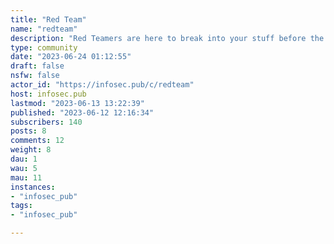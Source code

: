 ```yaml
---
title: "Red Team" 
name: "redteam"
description: "Red Teamers are here to break into your stuff before the bad guys do, and help you secure it. This is a place to discuss novel research, pentest tools and techniques, physical security and post memes about the Blue Team.Join us! We have cookies. Blue Team's cookies. >:)"
type: community
date: "2023-06-24 01:12:55"
draft: false
nsfw: false
actor_id: "https://infosec.pub/c/redteam"
host: infosec.pub
lastmod: "2023-06-13 13:22:39"
published: "2023-06-12 12:16:34"
subscribers: 140
posts: 8
comments: 12
weight: 8
dau: 1
wau: 5
mau: 11
instances:
- "infosec_pub"
tags: 
- "infosec_pub"

---
```

